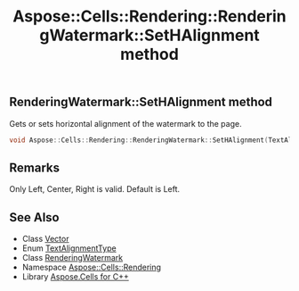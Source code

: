 ﻿---
title: Aspose::Cells::Rendering::RenderingWatermark::SetHAlignment method
linktitle: SetHAlignment
second_title: Aspose.Cells for C++ API Reference
description: 'Aspose::Cells::Rendering::RenderingWatermark::SetHAlignment method. Gets or sets horizontal alignment of the watermark to the page in C++.'
type: docs
weight: 1800
url: /cpp/aspose.cells.rendering/renderingwatermark/sethalignment/
---
## RenderingWatermark::SetHAlignment method


Gets or sets horizontal alignment of the watermark to the page.

```cpp
void Aspose::Cells::Rendering::RenderingWatermark::SetHAlignment(TextAlignmentType value)
```

## Remarks


Only Left, Center, Right is valid. Default is Left. 
## See Also

* Class [Vector](../../../aspose.cells/vector/)
* Enum [TextAlignmentType](../../../aspose.cells/textalignmenttype/)
* Class [RenderingWatermark](../)
* Namespace [Aspose::Cells::Rendering](../../)
* Library [Aspose.Cells for C++](../../../)
